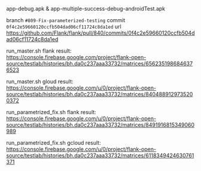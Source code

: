 app-debug.apk & app-multiple-success-debug-androidTest.apk

branch `#809-Fix-parameterized-testing`
commit `0f4c2e59660120ccfb504dad06cf11724c8da1ed`
url https://github.com/Flank/flank/pull/840/commits/0f4c2e59660120ccfb504dad06cf11724c8da1ed

run_master.sh flank result:
https://console.firebase.google.com/project/flank-open-source/testlab/histories/bh.da0c237aaa33732/matrices/6562351986846376523

run_master.sh gloud result:
https://console.firebase.google.com/u/0/project/flank-open-source/testlab/histories/bh.da0c237aaa33732/matrices/8404889129735200372

run_parametrized_fix.sh flank result:
https://console.firebase.google.com/u/0/project/flank-open-source/testlab/histories/bh.da0c237aaa33732/matrices/8491916815349060989

run_parametrized_fix.sh gcloud result:
https://console.firebase.google.com/u/0/project/flank-open-source/testlab/histories/bh.da0c237aaa33732/matrices/6118349424630761371
